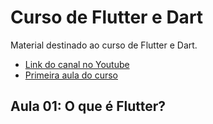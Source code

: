 # Curso de Flutter e Dart
Material destinado ao curso de Flutter e Dart.

* [Link do canal no Youtube](https://www.youtube.com/channel/UCN0xtkhf8j2R6n1xKYCiJBA)
* [Primeira aula do curso]()

## Aula 01: O que é Flutter?
